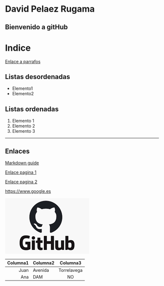 # David Pelaez Rugama
## Bienvenido a gitHub

  # Indice
  [Enlace a parrafos](#listas-desordenadas)



## Listas desordenadas

* Elemento1
* Elemento2

## Listas ordenadas
1. Elemento 1
2. Elemento 2
3. Elemento 3


---


## Enlaces

[Markdown guide](https://www.markdownguide.org)


[Enlace pagina 1](pagina1.md)

[Enlace pagina 2](pagina2.md)

<https://www.google.es>

![Markdown](img/descarga.png)


|Columna1|Columna2|Columna3|
|---:|:---|:---:|
|Juan | Avenida | Torrelavega|
|Ana | DAM |NO
